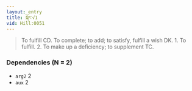 ```yaml
---
layout: entry
title: སྐོང་√1
vid: Hill:0051
---
```

> To fulfill CD\. To complete; to add; to satisfy, fulfill a wish DK\. 1\. To fulfill\. 2\. To make up a deficiency; to supplement TC\.


### Dependencies (N = 2)
* `arg2` 2
* `aux` 2
